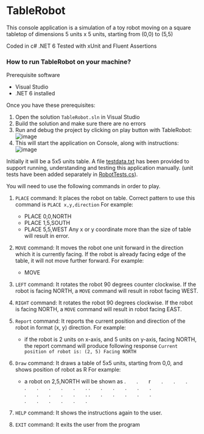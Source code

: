 # TableRobot
This console application is a simulation of a toy robot moving on a square tabletop of dimensions 5 units x 5 units, starting from (0,0) to (5,5)

Coded in c# .NET 6
Tested with xUnit and Fluent Assertions

### How to run TableRobot on your machine?
Prerequisite software
* Visual Studio
* .NET 6 installed

Once you have these prerequisites:
1. Open the solution ```TableRobot.sln``` in Visual Studio
2. Build the solution and make sure there are no errors
3. Run and debug the project by clicking on play button with TableRobot: ![image](https://user-images.githubusercontent.com/33806340/222958143-e342b238-fe4d-4e10-81a2-c8f9c9f61208.png)
4. This will start the application on Console, along with instructions: ![image](https://user-images.githubusercontent.com/33806340/222958180-6815054e-cb23-455a-ba20-cdd677df9e2e.png)

Initially it will be a 5x5 units table.
A file [testdata.txt](https://github.com/hamzaijaz/TableRobot/blob/main/testdata.txt) has been provided to support running, understanding and testing this application manually. (unit tests have been added separately in [RobotTests.cs](https://github.com/hamzaijaz/TableRobot/blob/main/TableRobot/TableRobot.Test/RobotTests.cs)).

You will need to use the following commands in order to play.

1. ```PLACE``` command: It places the robot on table. Correct pattern to use this command is ```PLACE x,y,direction```
For example:
    * PLACE 0,0,NORTH
    * PLACE 1,5,SOUTH
    * PLACE 5,5,WEST
Any x or y coordinate more than the size of table will result in error.

2. ```MOVE``` command: It moves the robot one unit forward in the direction which it is currently facing. If the robot is already facing edge of the table, it will not move further forward.
For example:
    * MOVE

3. ```LEFT``` command: It rotates the robot 90 degrees counter clockwise. If the robot is facing NORTH, a ```MOVE``` command will result in robot facing WEST.

4. ```RIGHT``` command: It rotates the robot 90 degrees clockwise. If the robot is facing NORTH, a ```MOVE``` command will result in robot facing EAST.

5. ```Report``` command: It reports the current position and direction of the robot in format (x, y) direction.
For example:
    * if the robot is 2 units on x-axis, and 5 units on y-axis, facing NORTH, the report command will produce following response ```Current position of robot is: (2, 5) Facing NORTH```

6. ```Draw``` command: It draws a table of 5x5 units, starting from 0,0, and shows position of robot as R
For example:
    * a robot on 2,5,NORTH will be shown as
    .&emsp;&emsp;.&emsp;&emsp;r&emsp;&emsp;.&emsp;&emsp;.&emsp;&emsp;.
    .&emsp;&emsp;.&emsp;&emsp;.&emsp;&emsp;.&emsp;&emsp;.&emsp;&emsp;.
    .&emsp;&emsp;.&emsp;&emsp;.&emsp;&emsp;.&emsp;&emsp;.&emsp;&emsp;.
    .&emsp;&emsp;.&emsp;&emsp;.&emsp;&emsp;.&emsp;&emsp;.&emsp;&emsp;.
    .&emsp;&emsp;.&emsp;&emsp;.&emsp;&emsp;.&emsp;&emsp;.&emsp;&emsp;.
    .&emsp;&emsp;.&emsp;&emsp;.&emsp;&emsp;.&emsp;&emsp;.&emsp;&emsp;.

7. ```HELP``` command: It shows the instructions again to the user.

8. ```EXIT``` command: It exits the user from the program
